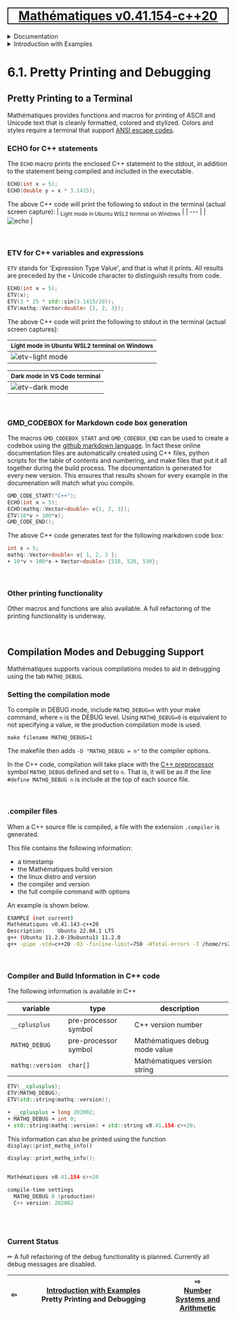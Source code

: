 [<h1 style='border: 2px solid; text-align: center'>Mathématiques v0.41.154-c++20</h1>](../../../README.md)

<details>

<summary>Documentation</summary>

# [Documentation](../../README.md)<br>
Chapter 1. [License](../../license/README.md)<br>
Chapter 2. [About](../../about/README.md)<br>
Chapter 3. [Objectives](../../objectives/README.md)<br>
Chapter 4. [Status & Release Notes](../../status-release/README.md)<br>
Chapter 5. [Upcoming Development](../../development-schedule/README.md)<br>
Chapter 6. _Introduction with Examples_ <br>
Chapter 7. [Installation](../../installation/README.md)<br>
Chapter 8. [Your First Mathématiques Project](../../first-project/README.md)<br>
Chapter 9. [Usage Guide: Syntax, Data Types, Functions, etc](../../user-guide/README.md)<br>
Chapter 10. [Benchmarks](../../benchmarks/README.md)<br>
Chapter 11. [Tests](../../test/README.md)<br>
Chapter 12. [Developer Guide: Modifying and Extending Mathématiques](../../developer-guide/README.md)<br>


</details>



<details>

<summary>Introduction with Examples</summary>

# [6. Introduction with Examples](../README.md)<br>

6.1. _Pretty Printing and Debugging_ <br>
6.2. [Number Systems and Arithmetic](../numbers/README.md)<br>
6.3. [Vectors, Matrices, and MultiArrays](../multiarrays/README.md)<br>
6.4. [Nested MultiArrays](../nested-multiarrays/README.md)<br>
6.5. [Special Vectors, Matrices, and MultiArrays](../special-multiarrays/README.md)<br>
6.6. [MultiArray Arithmetic](../multiarray-arithmetic/README.md)<br>
6.7. [Linear Algebra](../linear-algebra/README.md)<br>
6.8. [Sorting, Masks, Slices, etc.](../sort-mask-slice/README.md)<br>
6.9. [Common and Special Mathematical Functions](../math-functions/README.md)<br>
6.10. [Mutlivariate Calculus](../multi-var-calculus/README.md)<br>
6.11. [Calculus on Complex Number Domains](../complex-calculus/README.md)<br>
6.12. [Vector Calculus and Curvilinear Coordinates](../vector-calculus/README.md)<br>
6.13. [Tensors](../tensors/README.md)<br>
6.14. [Series and transforms](../series-transforms/README.md)<br>


</details>



# 6.1. Pretty Printing and Debugging



## Pretty Printing to a Terminal
Mathématiques provides functions and macros for printing of ASCII and Unicode text that is cleanly formatted, colored and stylized.
Colors and styles require a terminal that support [ANSI escape codes](https://en.wikipedia.org/wiki/ANSI_escape_code). 
### ECHO for C++ statements
The `ECHO` macro prints the enclosed C++ statement to the stdout, in addition to the statement being compiled and included in the executable.
```C++
ECHO(int x = 5);
ECHO(double y = x * 3.1415);
```
The above C++ code will print the following to stdout in the terminal (actual screen capture):
| <sub>Light mode in Ubuntu WSL2 terminal on Windows</sub> |
| --- |
| ![echo](https://user-images.githubusercontent.com/11559541/189542553-6190eb19-ca59-4a1e-92a3-debd5aa71335.png) |


<br>

### ETV for C++ variables and expressions
`ETV` stands for 'Expression Type Value', and that is what it prints.  All results are preceded by the `☀` Unicode character to distinguish results from code.
```C++
ECHO(int x = 5);
ETV(x);
ETV(3 * 25 * std::sin(3.1415/20));
ETV(mathq::Vector<double> {1, 2, 3});
```
The above C++ code will print the following to stdout in the terminal (actual screen captures):

| <sub>Light mode in Ubuntu WSL2 terminal on Windows</sub> |
| --- |
| ![etv-light mode](https://user-images.githubusercontent.com/11559541/189542566-fcb8bd50-b9ea-4fcc-9c89-5b7c287d5487.png) |

| <sub>Dark mode in VS Code terminal</sub> |
| --- |
| ![etv-dark mode](https://user-images.githubusercontent.com/11559541/189542572-43356054-59e2-4861-9d35-a004dc1215b5.png) |


<br>

### GMD_CODEBOX for Markdown code box generation
The macros `GMD_CODEBOX_START` and `GMD_CODEBOX_END` can be used to create a codebox using the [github markdown language](https://docs.github.com/en/get-started/writing-on-github/getting-started-with-writing-and-formatting-on-github/basic-writing-and-formatting-syntax).
In fact these online documentation files are automatically created using C++ files, python scripts for the table of contents and numbering, and make files that put it all together during the build process.
The documentation is generated for every new version.
This ensures that results shown for every example in the documenation will match what you compile.
```C++
GMD_CODE_START("C++");
ECHO(int x = 5);
ECHO(mathq::Vector<double> v{1, 2, 3});
ETV(10*v + 100*x);
GMD_CODE_END();
```
The above C++ code generates text for the following markdown code box:
```C++
int x = 5;
mathq::Vector<double> v{ 1, 2, 3 };
☀ 10*v + 100*x ➜ Vector<double> {510, 520, 530};
```

<br>

### Other printing functionality
Other macros and functions are also available.
A full refactoring of the printing functionality is underway.

<br>

## Compilation Modes and Debugging Support
Mathématiques supports various compilations modes to aid in debugging using the tab `MATHQ_DEBUG`.


### Setting the compilation mode
To compile in DEBUG mode, include `MATHQ_DEBUG=n` with your make command, where `n` is the DEBUG level. 
Using `MATHQ_DEBUG=0` is equivalent to not specifying a value, ie the production compilation mode is used.
```make
make filename MATHQ_DEBUG=1
```
The makefile then adds `-D "MATHQ_DEBUG = n"` to the compiler options.

In the C++ code, compilation will take place with the [C++ preprocessor](https://cplusplus.com/doc/tutorial/preprocessor/) symbol `MATHQ_DEBUG` defined and set to `n`.
That is, it will be as if the line `#define MATHQ_DEBUG n` is include at the top of each source file.

<br>

### .compiler files
When a C++ source file is compiled, a file with the extension `.compiler` is generated.

This file contains the following information:
* a timestamp
* the Mathématiques build version
* the linux distro and version
* the compiler and version
* the full compile command with options

An example is shown below.
```bash
EXAMPLE (not current)
Mathématiques v0.41.143-c++20
Description:    Ubuntu 22.04.1 LTS
g++ (Ubuntu 11.2.0-19ubuntu1) 11.2.0
g++ -pipe -std=c++20 -O3 -finline-limit=750 -Wfatal-errors -I /home/rs2015/Mathematiques/include
```

<br>

### Compiler and Build Information in C++ code
The following information is available in C++

| variable | type | description |
| --- | --- | --- |
| `__cplusplus` | pre-processor symbol | C++ version number |
| `MATHQ_DEBUG` | pre-processor symbol | Mathématiques debug mode value |
| `mathq::version`  | `char[]` | Mathématiques version string |

```C++
ETV(__cplusplus);
ETV(MATHQ_DEBUG);
ETV(std::string(mathq::version));
```
```C++
☀ __cplusplus ➜ long 202002;
☀ MATHQ_DEBUG ➜ int 0;
☀ std::string(mathq::version) ➜ std::string v0.41.154-c++20;
```
This information can also be printed using the function `display::print_mathq_info()`
```C++
display::print_mathq_info();
```
```C++
                                                                               
Mathématiques v0.41.154-c++20 

compile-time settings
  MATHQ_DEBUG 0 (production) 
  C++ version: 202002
                                                                               
```

<br>

### Current Status
✏ A full refactoring of the debug functionality is planned.
Currently all debug messages are disabled.


| ⇦ <br />  | [Introduction with Examples](../README.md)<br />Pretty Printing and Debugging<br /><img width=1000/> | ⇨ <br />[Number Systems and Arithmetic](../numbers/README.md)   |
| ------------ | :-------------------------------: | ------------ |

